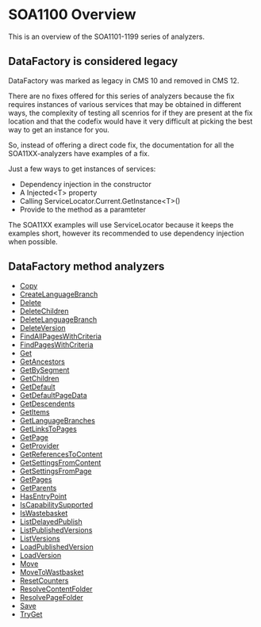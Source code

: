 # SOA1100 Overview

This is an overview of the SOA1101-1199 series of analyzers.

## DataFactory is considered legacy

DataFactory was marked as legacy in CMS 10 and removed in CMS 12.

There are no fixes offered for this series of analyzers because
the fix requires instances of various services that may be obtained
in different ways, the complexity of testing all scenrios for if
they are present at the fix location and that the codefix would have
it very difficult at picking the best way to get an instance for you.

So, instead of offering a direct code fix, the documentation for all
the SOA11XX-analyzers have examples of a fix.

Just a few ways to get instances of services:

- Dependency injection in the constructor
- A Injected\<T> property
- Calling ServiceLocator.Current.GetInstance\<T>()
- Provide to the method as a paramteter

The SOA11XX examples will use ServiceLocator because it keeps the examples short,
however its recommended to use dependency injection when possible.

## DataFactory method analyzers

- [Copy](https://github.com/Stekeblad/stekeblad.optimizely.analyzers/blob/master/doc/Analyzers/1101.md)
- [CreateLanguageBranch](https://github.com/Stekeblad/stekeblad.optimizely.analyzers/blob/master/doc/Analyzers/1102.md)
- [Delete](https://github.com/Stekeblad/stekeblad.optimizely.analyzers/blob/master/doc/Analyzers/1103.md)
- [DeleteChildren](https://github.com/Stekeblad/stekeblad.optimizely.analyzers/blob/master/doc/Analyzers/1104.md)
- [DeleteLanguageBranch](https://github.com/Stekeblad/stekeblad.optimizely.analyzers/blob/master/doc/Analyzers/1105.md)
- [DeleteVersion](https://github.com/Stekeblad/stekeblad.optimizely.analyzers/blob/master/doc/Analyzers/1106.md)
- [FindAllPagesWithCriteria](https://github.com/Stekeblad/stekeblad.optimizely.analyzers/blob/master/doc/Analyzers/1107.md)
- [FindPagesWithCriteria](https://github.com/Stekeblad/stekeblad.optimizely.analyzers/blob/master/doc/Analyzers/1108.md)
- [Get](https://github.com/Stekeblad/stekeblad.optimizely.analyzers/blob/master/doc/Analyzers/1109.md)
- [GetAncestors](https://github.com/Stekeblad/stekeblad.optimizely.analyzers/blob/master/doc/Analyzers/1110.md)
- [GetBySegment](https://github.com/Stekeblad/stekeblad.optimizely.analyzers/blob/master/doc/Analyzers/1111.md)
- [GetChildren](https://github.com/Stekeblad/stekeblad.optimizely.analyzers/blob/master/doc/Analyzers/1112.md)
- [GetDefault](https://github.com/Stekeblad/stekeblad.optimizely.analyzers/blob/master/doc/Analyzers/1113.md)
- [GetDefaultPageData](https://github.com/Stekeblad/stekeblad.optimizely.analyzers/blob/master/doc/Analyzers/1114.md)
- [GetDescendents](https://github.com/Stekeblad/stekeblad.optimizely.analyzers/blob/master/doc/Analyzers/1115.md)
- [GetItems](https://github.com/Stekeblad/stekeblad.optimizely.analyzers/blob/master/doc/Analyzers/1116.md)
- [GetLanguageBranches](https://github.com/Stekeblad/stekeblad.optimizely.analyzers/blob/master/doc/Analyzers/1117.md)
- [GetLinksToPages](https://github.com/Stekeblad/stekeblad.optimizely.analyzers/blob/master/doc/Analyzers/1118.md)
- [GetPage](https://github.com/Stekeblad/stekeblad.optimizely.analyzers/blob/master/doc/Analyzers/1119.md)
- [GetProvider](https://github.com/Stekeblad/stekeblad.optimizely.analyzers/blob/master/doc/Analyzers/1120.md)
- [GetReferencesToContent](https://github.com/Stekeblad/stekeblad.optimizely.analyzers/blob/master/doc/Analyzers/1121.md)
- [GetSettingsFromContent](https://github.com/Stekeblad/stekeblad.optimizely.analyzers/blob/master/doc/Analyzers/1122.md)
- [GetSettingsFromPage](https://github.com/Stekeblad/stekeblad.optimizely.analyzers/blob/master/doc/Analyzers/1123.md)
- [GetPages](https://github.com/Stekeblad/stekeblad.optimizely.analyzers/blob/master/doc/Analyzers/1124.md)
- [GetParents](https://github.com/Stekeblad/stekeblad.optimizely.analyzers/blob/master/doc/Analyzers/1125.md)
- [HasEntryPoint](https://github.com/Stekeblad/stekeblad.optimizely.analyzers/blob/master/doc/Analyzers/1126.md)
- [IsCapabilitySupported](https://github.com/Stekeblad/stekeblad.optimizely.analyzers/blob/master/doc/Analyzers/1127.md)
- [IsWastebasket](https://github.com/Stekeblad/stekeblad.optimizely.analyzers/blob/master/doc/Analyzers/1128.md)
- [ListDelayedPublish](https://github.com/Stekeblad/stekeblad.optimizely.analyzers/blob/master/doc/Analyzers/1129.md)
- [ListPublishedVersions](https://github.com/Stekeblad/stekeblad.optimizely.analyzers/blob/master/doc/Analyzers/1130.md)
- [ListVersions](https://github.com/Stekeblad/stekeblad.optimizely.analyzers/blob/master/doc/Analyzers/1131.md)
- [LoadPublishedVersion](https://github.com/Stekeblad/stekeblad.optimizely.analyzers/blob/master/doc/Analyzers/1132.md)
- [LoadVersion](https://github.com/Stekeblad/stekeblad.optimizely.analyzers/blob/master/doc/Analyzers/1133.md)
- [Move](https://github.com/Stekeblad/stekeblad.optimizely.analyzers/blob/master/doc/Analyzers/1134.md)
- [MoveToWastbasket](https://github.com/Stekeblad/stekeblad.optimizely.analyzers/blob/master/doc/Analyzers/1135.md)
- [ResetCounters](https://github.com/Stekeblad/stekeblad.optimizely.analyzers/blob/master/doc/Analyzers/1136.md)
- [ResolveContentFolder](https://github.com/Stekeblad/stekeblad.optimizely.analyzers/blob/master/doc/Analyzers/1137.md)
- [ResolvePageFolder](https://github.com/Stekeblad/stekeblad.optimizely.analyzers/blob/master/doc/Analyzers/1138.md)
- [Save](https://github.com/Stekeblad/stekeblad.optimizely.analyzers/blob/master/doc/Analyzers/1139.md)
- [TryGet](https://github.com/Stekeblad/stekeblad.optimizely.analyzers/blob/master/doc/Analyzers/1140.md)